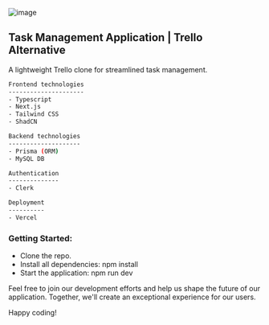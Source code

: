 ![image](https://github.com/hasnaat-iftikhar/task-management-application/assets/97826292/23895f51-863f-4c70-a73c-c12d13a71399)

## Task Management Application | Trello Alternative

A lightweight Trello clone for streamlined task management.

```bash
Frontend technologies
---------------------
- Typescript
- Next.js
- Tailwind CSS
- ShadCN
```

```bash
Backend technologies
--------------------
- Prisma (ORM)
- MySQL DB
```

```bash
Authentication
--------------
- Clerk
```

```bash
Deployment
----------
- Vercel
```

### Getting Started:

- Clone the repo.
- Install all dependencies: npm install
- Start the application: npm run dev

Feel free to join our development efforts and help us shape the future of our application. Together, we'll create an exceptional experience for our users.

Happy coding!
